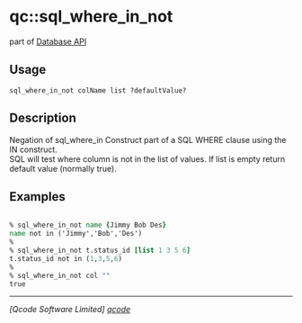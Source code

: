 qc::sql_where_in_not
====================

part of [Database API](../db.md)

Usage
-----
`sql_where_in_not colName list ?defaultValue?`

Description
-----------
Negation of <proc>sql_where_in</proc>
    Construct part of a SQL WHERE clause using the IN construct.<br>
    SQL will test where column is not in the list of values.
    If list is empty return default value (normally true).

Examples
--------
```tcl

% sql_where_in_not name {Jimmy Bob Des}
name not in ('Jimmy','Bob','Des')
%
% sql_where_in_not t.status_id [list 1 3 5 6]
t.status_id not in (1,3,5,6)
%
% sql_where_in_not col ""
true

```

----------------------------------
*[Qcode Software Limited] [qcode]*

[qcode]: http://www.qcode.co.uk "Qcode Software"
